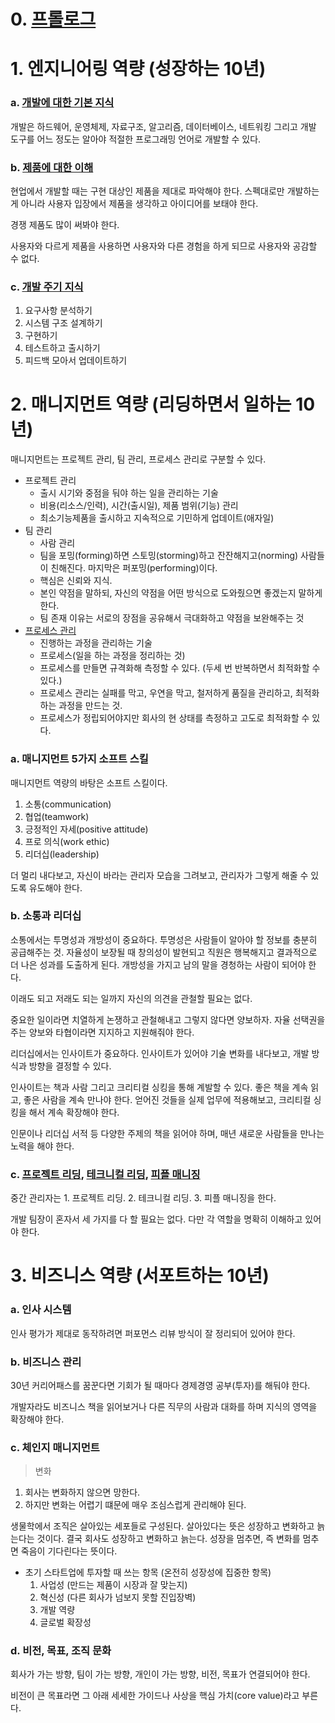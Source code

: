 # 0. [프롤로그](https://github.com/mildsalmon/Late_Night_Bookstore/blob/main/Book/%EA%B0%9C%EB%B0%9C%EC%9E%90%EB%A1%9C%EC%82%B4%EC%95%84%EB%82%A8%EA%B8%B0/0_%ED%94%84%EB%A1%A4%EB%A1%9C%EA%B7%B8.md)

# 1. 엔지니어링 역량 (성장하는 10년)

### a. [개발에 대한 기본 지식](https://github.com/mildsalmon/Late_Night_Bookstore/blob/main/Book/%EA%B0%9C%EB%B0%9C%EC%9E%90%EB%A1%9C%EC%82%B4%EC%95%84%EB%82%A8%EA%B8%B0/1_%EA%B0%9C%EB%B0%9C%EC%9E%90%EC%9D%98%EC%86%8C%EC%96%91.md)

개발은 하드웨어, 운영체제, 자료구조, 알고리즘, 데이터베이스, 네트워킹 그리고 개발 도구를 어느 정도는 알아야 적절한 프로그래밍 언어로 개발할 수 있다.

### b. [제품에 대한 이해](https://github.com/mildsalmon/Late_Night_Bookstore/blob/main/Book/%EA%B0%9C%EB%B0%9C%EC%9E%90%EB%A1%9C%EC%82%B4%EC%95%84%EB%82%A8%EA%B8%B0/2_%EA%B3%A0%EA%B0%9D%EC%9D%B4%20%EC%9B%90%ED%95%98%EB%8A%94%20%EC%A0%9C%ED%92%88%20%EB%94%94%EC%9E%90%EC%9D%B8.md)

현업에서 개발할 때는 구현 대상인 제품을 제대로 파악해야 한다. 스펙대로만 개발하는 게 아니라 사용자 입장에서 제품을 생각하고 아이디어를 보태야 한다.

경쟁 제품도 많이 써봐야 한다.

사용자와 다르게 제품을 사용하면 사용자와 다른 경험을 하게 되므로 사용자와 공감할 수 없다.

### c. [개발 주기 지식](https://github.com/mildsalmon/Late_Night_Bookstore/blob/main/Book/%EA%B0%9C%EB%B0%9C%EC%9E%90%EB%A1%9C%EC%82%B4%EC%95%84%EB%82%A8%EA%B8%B0/3_30%EB%85%84%EA%B0%84%20%EC%8B%A4%EC%B2%9C%ED%95%A0%20%EA%B0%9C%EB%B0%9C%20%EC%A3%BC%EA%B8%B0.md)

1. 요구사항 분석하기
2. 시스템 구조 설계하기
3. 구현하기
4. 테스트하고 출시하기
5. 피드백 모아서 업데이트하기


# 2. 매니지먼트 역량 (리딩하면서 일하는 10년)

매니지먼트는 프로젝트 관리, 팀 관리, 프로세스 관리로 구분할 수 있다. 

- 프로젝트 관리
  - 출시 시기와 중점을 둬야 하는 일을 관리하는 기술
  - 비용(리소스/인력), 시간(출시일), 제품 범위(기능) 관리
  - 최소기능제품을 출시하고 지속적으로 기민하게 업데이트(애자일)
- 팀 관리
  - 사람 관리
  - 팀을 포밍(forming)하면 스토밍(storming)하고 잔잔해지고(norming) 사람들이 친해진다. 마지막은 퍼포밍(performing)이다.
  - 핵심은 신뢰와 지식.
  - 본인 약점을 말하되, 자신의 약점을 어떤 방식으로 도와줬으면 좋겠는지 말하게 한다.
  - 팀 존재 이유는 서로의 장점을 공유해서 극대화하고 약점을 보완해주는 것
- [프로세스 관리](https://github.com/mildsalmon/Late_Night_Bookstore/blob/0409/Book/%EA%B0%9C%EB%B0%9C%EC%9E%90%EB%A1%9C%EC%82%B4%EC%95%84%EB%82%A8%EA%B8%B0/7_%ED%94%84%EB%A1%9C%EC%84%B8%EC%8A%A4_%EB%B0%94%EB%A1%9C_%EC%84%B8%EC%9A%B0%EA%B8%B0.md)
  - 진행하는 과정을 관리하는 기술
  - 프로세스(일을 하는 과정을 정리하는 것)
  - 프로세스를 만들면 규격화해 측정할 수 있다. (두세 번 반복하면서 최적화할 수 있다.)
  - 프로세스 관리는 실패를 막고, 우연을 막고, 철저하게 품질을 관리하고, 최적화하는 과정을 만드는 것.
  - 프로세스가 정립되어야지만 회사의 현 상태를 측정하고 고도로 최적화할 수 있다.

### a. 매니지먼트 5가지 소프트 스킬

매니지먼트 역량의 바탕은 소프트 스킬이다.

1. 소통(communication)
2. 협업(teamwork)
3. 긍정적인 자세(positive attitude)
4. 프로 의식(work ethic)
5. 리더십(leadership)

더 멀리 내다보고, 자신이 바라는 관리자 모습을 그려보고, 관리자가 그렇게 해줄 수 있도록 유도해야 한다.

### b. 소통과 리더십

소통에서는 투명성과 개방성이 중요하다. 투명성은 사람들이 알아야 할 정보를 충분히 공급해주는 것. 자율성이 보장될 때 창의성이 발현되고 직원은 행복해지고 결과적으로 더 나은 성과를 도출하게 된다. 개방성을 가지고 남의 말을 경청하는 사람이 되어야 한다.  

이래도 되고 저래도 되는 일까지 자신의 의견을 관철할 필요는 없다.

중요한 일이라면 치열하게 논쟁하고 관철해내고 그렇지 않다면 양보하자. 자율 선택권을 주는 양보와 타협이라면 지지하고 지원해줘야 한다.

리더십에서는 인사이트가 중요하다. 인사이트가 있어야 기술 변화를 내다보고, 개발 방식과 방향을 결정할 수 있다.

인사이트는 책과 사람 그리고 크리티컬 싱킹을 통해 계발할 수 있다. 좋은 책을 계속 읽고, 좋은 사람을 계속 만나야 한다. 얻어진 것들을 실제 업무에 적용해보고, 크리티컬 싱킹을 해서 계속 확장해야 한다.

인문이나 리더십 서적 등 다양한 주제의 책을 읽어야 하며, 매년 새로운 사람들을 만나는 노력을 해야 한다.

### c. [프로젝트 리딩](https://github.com/mildsalmon/Late_Night_Bookstore/blob/0409/Book/%EA%B0%9C%EB%B0%9C%EC%9E%90%EB%A1%9C%EC%82%B4%EC%95%84%EB%82%A8%EA%B8%B0/4_%EC%84%B1%EA%B3%B5%EC%9D%84_%EC%9D%B4%EB%81%84%EB%8A%94_%ED%94%84%EB%A1%9C%EC%A0%9D%ED%8A%B8_%EB%A6%AC%EB%93%9C.md), [테크니컬 리딩](https://github.com/mildsalmon/Late_Night_Bookstore/blob/0409/Book/%EA%B0%9C%EB%B0%9C%EC%9E%90%EB%A1%9C%EC%82%B4%EC%95%84%EB%82%A8%EA%B8%B0/5_%EA%B8%B0%EC%88%A0_%EC%A3%BC%EB%8F%84_%ED%85%8C%ED%81%AC%EB%8B%88%EC%BB%AC_%EB%A6%AC%EB%93%9C.md), [피플 매니징](https://github.com/mildsalmon/Late_Night_Bookstore/blob/0409/Book/%EA%B0%9C%EB%B0%9C%EC%9E%90%EB%A1%9C%EC%82%B4%EC%95%84%EB%82%A8%EA%B8%B0/6_%ED%96%89%EB%B3%B5%EC%9D%84_%EB%A7%8C%EB%93%9C%EB%8A%94_%ED%94%BC%ED%94%8C_%EB%A7%A4%EB%8B%88%EC%A0%80)

중간 관리자는 1. 프로젝트 리딩. 2. 테크니컬 리딩. 3. 피플 매니징을 한다.

개발 팀장이 혼자서 세 가지를 다 할 필요는 없다. 다만 각 역할을 명확히 이해하고 있어야 한다.

# 3. 비즈니스 역량 (서포트하는 10년)

### a. 인사 시스템

인사 평가가 제대로 동작하려면 퍼포먼스 리뷰 방식이 잘 정리되어 있어야 한다.

### b. 비즈니스 관리

30년 커리어패스를 꿈꾼다면 기회가 될 때마다 경제경영 공부(투자)를 해둬야 한다.

개발자라도 비즈니스 책을 읽어보거나 다른 직무의 사람과 대화를 하며 지식의 영역을 확장해야 한다.

### c. 체인지 매니지먼트

> 변화

1. 회사는 변화하지 않으면 망한다.
2. 하지만 변화는 어렵기 떄문에 매우 조심스럽게 관리해야 된다.

생물학에서 조직은 살아있는 세포들로 구성된다. 살아있다는 뜻은 성장하고 변화하고 늙는다는 것이다. 결국 회사도 성장하고 변화하고 늙는다. 성장을 멈추면, 즉 변화를 멈추면 죽음이 기다린다는 뜻이다.

- 초기 스타트업에 투자할 때 쓰는 항목 (온전히 성장성에 집중한 항목)
  1. 사업성 (만드는 제품이 시장과 잘 맞는지)
  2. 혁신성 (다른 회사가 넘보지 못할 진입장벽)
  3. 개발 역량
  4. 글로벌 확장성

### d. 비전, 목표, 조직 문화

회사가 가는 방향, 팀이 가는 방향, 개인이 가는 방향, 비전, 목표가 연결되어야 한다.

비전이 큰 목표라면 그 아래 세세한 가이드나 사상을 핵심 가치(core value)라고 부른다.

